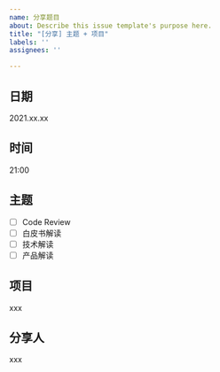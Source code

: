 ```yaml
---
name: 分享题目
about: Describe this issue template's purpose here.
title: "[分享] 主题 + 项目"
labels: ''
assignees: ''

---
```


## 日期
2021.xx.xx

## 时间
21:00

## 主题
- [ ] Code Review
- [ ] 白皮书解读
- [ ] 技术解读
- [ ] 产品解读

## 项目
xxx

## 分享人
xxx
